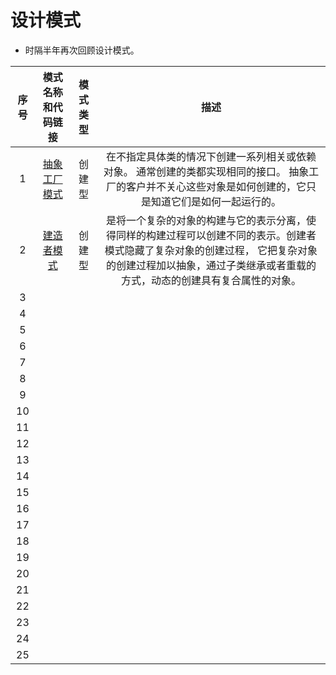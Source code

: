 # 设计模式

- 时隔半年再次回顾设计模式。

| 序号 |          模式名称和代码链接          |          模式类型          | 描述 |
| :--: | :----------------------------------: | :--: | :--: |
|  1   | [抽象工厂模式](./AbstractFactory.php) | 创建型 | 在不指定具体类的情况下创建一系列相关或依赖对象。 通常创建的类都实现相同的接口。 抽象工厂的客户并不关心这些对象是如何创建的，它只是知道它们是如何一起运行的。 |
|  2   | [建造者模式](./Builder.php) | 创建型 | 是将一个复杂的对象的构建与它的表示分离，使得同样的构建过程可以创建不同的表示。创建者模式隐藏了复杂对象的创建过程， 它把复杂对象的创建过程加以抽象，通过子类继承或者重载的方式，动态的创建具有复合属性的对象。 |
|  3  |                                      |                                      |      |
|  4   |                                      |                                      |      |
|  5   |                                      |                                      |      |
|  6   |                                      |                                      |      |
|  7   |                                      |                                      |      |
|  8   |                                      |                                      |      |
|  9   |                                      |                                      |      |
|  10  |                                      |                                      |      |
|  11  |                                      |                                      |      |
|  12  |                                      |                                      |      |
|  13  |                                      |                                      |      |
|  14  |                                      |                                      |      |
|  15  |                                      |                                      |      |
|  16  |                                      |                                      |      |
|  17  |                                      |                                      |      |
|  18  |                                      |                                      |      |
|  19  |                                      |                                      |      |
|  20  |                                      |                                      |      |
|  21  |                                      |                                      |      |
|  22  |                                      |                                      |      |
|  23  |                                      |                                      |      |
|  24  |                                      |                                      |      |
|  25  |                                      |                                      |      |


